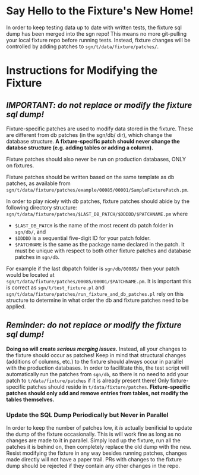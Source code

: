 # Say Hello to the Fixture's New Home!
In order to keep testing data up to date with written tests, the fixture sql dump has been merged into the sgn repo! This means no more git-pulling your local fixture repo before running tests. Instead, fixture changes will be controlled by adding patches to `sgn/t/data/fixture/patches/`.
# Instructions for Modifying the Fixture
<!-- ********************************************* -->
<!-- ********************************************* -->
## _**IMPORTANT: do not replace or modify the fixture sql dump!**_
<!-- ********************************************* -->
<!-- ********************************************* -->
Fixture-specific patches are used to modify data stored in the fixture. These are different from db patches (in the sgn/db/ dir), which change the database structure. **A fixture-specific patch should never change the databse structure (e.g. adding tables or adding a column).**

Fixture patches should also never be run on production databases, ONLY on fixtures.

Fixture patches should be written based on the same template as db patches, as available from `sgn/t/data/fixture/patches/example/00085/00001/SampleFixturePatch.pm`.

In order to play nicely with db patches, fixture patches should abide by the following directory structure:
`sgn/t/data/fixture/patches/$LAST_DB_PATCH/$DDDDD/$PATCHNAME.pm` where
- `$LAST_DB_PATCH` is the name of the most recent db patch folder in `sgn/db/`, and 
- `$DDDDD` is a sequential five-digit ID for your patch folder. 
- `$PATCHNAME` is the same as the package name declared in the patch. It must be unique with respect to both other fixture patches and database patches in `sgn/db`.

For example if the last dbpatch folder is `sgn/db/00085/` then your patch would be located at `sgn/t/data/fixture/patches/00085/00001/$PATCHNAME.pm`. It is important this is correct as `sgn/t/test_fixture.pl` and `sgn/t/data/fixture/patches/run_fixture_and_db_patches.pl` rely on this structure to determine in what order the db and fixture patches need to be applied.
<!-- ********************************************* -->
<!-- ********************************************* -->
## _**Reminder: do not replace or modify the fixture sql dump!**_ 
<!-- ********************************************* -->
<!-- ********************************************* -->
**Doing so will create _serious merging issues._** Instead, all your changes to the fixture should occur as patches! Keep in mind that structural changes (additions of columns, etc.) to the fixture should always occur in parallel with the production databases. In order to facillitate this, the test script will automatically run the patches from `sgn/db`, so there is no need to add your patch to `t/data/fixture/patches` if it is already present there! Only fixture-specific patches should reside in `t/data/fixture/patches`. **Fixture-specific patches should only add and remove entries from tables, not modify the tables themselves.** 

### Update the SQL Dump Periodically but Never in Parallel
In order to keep the number of patches low, it _is_ actually benificial to update the dump of the fixture occasionally. This is will work fine as long as no changes are made to it in parallel. Simply load up the fixture, run all the patches it is behind on, then completely replace the old dump with the new. Resist modifying the fixture in any way besides running patches, changes made directly will not have a paper trail. PRs with changes to the fixture dump should be rejected if they contain any other changes in the repo.
